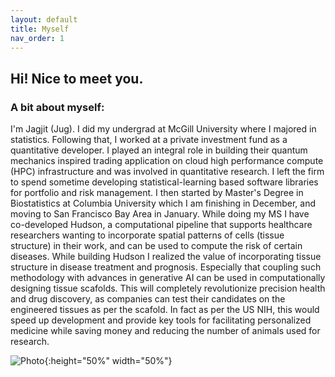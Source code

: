 ```yaml
---
layout: default
title: Myself
nav_order: 1
---
```


## Hi! Nice to meet you.

### A bit about myself:
<p align="justify ">
  

I'm Jagjit (Jug). I did my undergrad at McGill University where I majored in statistics. Following that, I worked at a private investment fund as a quantitative developer. I played an integral role in building their quantum mechanics inspired trading application on cloud high performance compute (HPC) infrastructure and was involved in quantitative research. I left the firm to spend sometime developing statistical-learning based software libraries for portfolio and risk management. I then started by Master's Degree in Biostatistics at Columbia University which I am finishing in December, and moving to San Francisco Bay Area in January. While doing my MS I have co-developed Hudson, a computational pipeline that supports healthcare researchers wanting to incorporate spatial patterns of cells (tissue structure) in their work, and can be used to compute the risk of certain diseases. While building Hudson I realized the value of incorporating tissue structure in disease treatment and prognosis. Especially that coupling such methodology with advances in generative AI can be used in computationally designing tissue scafolds. This will completely revolutionize precision health and drug discovery, as companies can test their candidates on the engineered tissues as per the scafold. In fact as per the US NIH, this would speed up development and provide key tools for facilitating personalized medicine while saving money and reducing the number of animals used for research.

</p>


![Photo](photo.jpg){:height="50%" width="50%"} 
